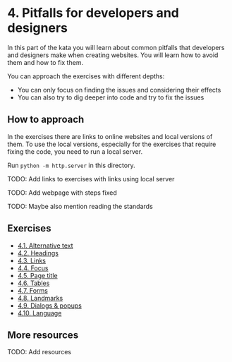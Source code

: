# 4. Pitfalls for developers and designers

In this part of the kata you will learn about common pitfalls that developers and designers make when creating websites. You will learn how to avoid them and how to fix them.

You can approach the exercises with different depths:

- You can only focus on finding the issues and considering their effects
- You can also try to dig deeper into code and try to fix the issues

## How to approach

In the exercises there are links to online websites and local versions of them.
To use the local versions, especially for the exercises that require fixing the code, you need to run a local server.

Run `python -m http.server` in this directory.

TODO: Add links to exercises with links using local server

TODO: Add webpage with steps fixed

TODO: Maybe also mention reading the standards

## Exercises

- [4.1. Alternative text](4.01-alternative_text/README.md)
- [4.2. Headings](4.02-headings/README.md)
- [4.3. Links](4.03-links/README.md)
- [4.4. Focus](4.04-focus/README.md)
- [4.5. Page title](4.05-page_title/README.md)
- [4.6. Tables](4.06-tables/README.md)
- [4.7. Forms](4.07-forms/README.md)
- [4.8. Landmarks](4.08-no_landmarks/README.md)
- [4.9. Dialogs & popups](4.09-dialog_popups/README.md)
- [4.10. Language](4.10-language/README.md)

## More resources

TODO: Add resources
